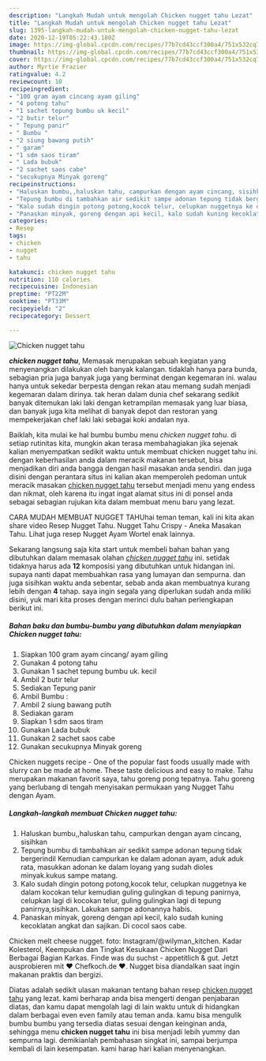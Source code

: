 ```yaml
---
description: "Langkah Mudah untuk mengolah Chicken nugget tahu Lezat"
title: "Langkah Mudah untuk mengolah Chicken nugget tahu Lezat"
slug: 1395-langkah-mudah-untuk-mengolah-chicken-nugget-tahu-lezat
date: 2020-12-19T05:22:43.180Z
image: https://img-global.cpcdn.com/recipes/77b7cd43ccf300a4/751x532cq70/chicken-nugget-tahu-foto-resep-utama.jpg
thumbnail: https://img-global.cpcdn.com/recipes/77b7cd43ccf300a4/751x532cq70/chicken-nugget-tahu-foto-resep-utama.jpg
cover: https://img-global.cpcdn.com/recipes/77b7cd43ccf300a4/751x532cq70/chicken-nugget-tahu-foto-resep-utama.jpg
author: Myrtie Frazier
ratingvalue: 4.2
reviewcount: 10
recipeingredient:
- "100 gram ayam cincang ayam giling"
- "4 potong tahu"
- "1 sachet tepung bumbu uk kecil"
- "2 butir telur"
- " Tepung panir"
- " Bumbu "
- "2 siung bawang putih"
- " garam"
- "1 sdm saos tiram"
- " Lada bubuk"
- "2 sachet saos cabe"
- "secukupnya Minyak goreng"
recipeinstructions:
- "Haluskan bumbu,,haluskan tahu, campurkan dengan ayam cincang, sisihkan"
- "Tepung bumbu di tambahkan air sedikit sampe adonan tepung tidak bergerindil Kemudian campurkan ke dalam adonan ayam, aduk aduk rata, masukkan adonan ke dalam loyang yang sudah dioles minyak.kukus sampe matang."
- "Kalo sudah dingin potong potong,kocok telur, celupkan nuggetnya ke dalam kocokan telur kemudian guling gulingkan di tepung panirnya, celupkan lagi di kocokan telur, guling gulingkan lagi di tepung panirnya,sisihkan. Lakukan sampe adonannya habis."
- "Panaskan minyak, goreng dengan api kecil, kalo sudah kuning kecoklatan angkat dan sajikan. Di cocol saos cabe."
categories:
- Resep
tags:
- chicken
- nugget
- tahu

katakunci: chicken nugget tahu 
nutrition: 110 calories
recipecuisine: Indonesian
preptime: "PT22M"
cooktime: "PT33M"
recipeyield: "2"
recipecategory: Dessert

---
```



![Chicken nugget tahu](https://img-global.cpcdn.com/recipes/77b7cd43ccf300a4/751x532cq70/chicken-nugget-tahu-foto-resep-utama.jpg)

<b><i>chicken nugget tahu</i></b>, Memasak merupakan sebuah kegiatan yang menyenangkan dilakukan oleh banyak kalangan. tidaklah hanya para bunda, sebagian pria juga banyak juga yang berminat dengan kegemaran ini. walau hanya untuk sekedar berpesta dengan rekan atau memang sudah menjadi kegemaran dalam dirinya. tak heran dalam dunia chef sekarang sedikit banyak ditemukan laki laki dengan ketrampilan memasak yang luar biasa, dan banyak juga kita melihat di banyak depot dan restoran yang mempekerjakan chef laki laki sebagai koki andalan nya.

Baiklah, kita mulai ke hal bumbu bumbu menu <i>chicken nugget tahu</i>. di setiap rutinitas kita, mungkin akan terasa membahagiakan jika sejenak kalian menyempatkan sedikit waktu untuk membuat chicken nugget tahu ini. dengan keberhasilan anda dalam meracik makanan tersebut, bisa menjadikan diri anda bangga dengan hasil masakan anda sendiri. dan juga disini dengan perantara situs ini kalian akan memperoleh pedoman untuk meracik masakan <u>chicken nugget tahu</u> tersebut menjadi menu yang endess dan nikmat, oleh karena itu ingat ingat alamat situs ini di ponsel anda sebagai sebagian rujukan kita dalam membuat menu baru yang lezat.

CARA MUDAH MEMBUAT NUGGET TAHUhai teman teman, kali ini kita akan share video Resep Nugget Tahu. Nugget Tahu Crispy - Aneka Masakan Tahu. Lihat juga resep Nugget Ayam Wortel enak lainnya.


Sekarang langsung saja kita start untuk membeli bahan bahan yang dibutuhkan dalam memasak olahan <u><i>chicken nugget tahu</i></u> ini. setidak tidaknya harus ada <b>12</b> komposisi yang dibutuhkan untuk hidangan ini. supaya nanti dapat membuahkan rasa yang lumayan dan sempurna. dan juga sisihkan waktu anda sebentar, sebab anda akan membuatnya kurang lebih dengan <b>4</b> tahap. saya ingin segala yang diperlukan sudah anda miliki disini, yuk mari kita proses dengan merinci dulu bahan perlengkapan berikut ini.

<!--inarticleads1-->

##### Bahan baku dan bumbu-bumbu yang dibutuhkan dalam menyiapkan Chicken nugget tahu:

1. Siapkan 100 gram ayam cincang/ ayam giling
1. Gunakan 4 potong tahu
1. Gunakan 1 sachet tepung bumbu uk. kecil
1. Ambil 2 butir telur
1. Sediakan  Tepung panir
1. Ambil  Bumbu :
1. Ambil 2 siung bawang putih
1. Sediakan  garam
1. Siapkan 1 sdm saos tiram
1. Gunakan  Lada bubuk
1. Gunakan 2 sachet saos cabe
1. Gunakan secukupnya Minyak goreng


Chicken nuggets recipe - One of the popular fast foods usually made with slurry can be made at home. These taste delicious and easy to make. Tahu merupakan makanan favorit saya, tahu goreng pong tepatnya. Tahu goreng yang berlubang di tengah menyisakan permukaan yang Nugget Tahu dengan Ayam. 

<!--inarticleads2-->

##### Langkah-langkah membuat Chicken nugget tahu:

1. Haluskan bumbu,,haluskan tahu, campurkan dengan ayam cincang, sisihkan
1. Tepung bumbu di tambahkan air sedikit sampe adonan tepung tidak bergerindil Kemudian campurkan ke dalam adonan ayam, aduk aduk rata, masukkan adonan ke dalam loyang yang sudah dioles minyak.kukus sampe matang.
1. Kalo sudah dingin potong potong,kocok telur, celupkan nuggetnya ke dalam kocokan telur kemudian guling gulingkan di tepung panirnya, celupkan lagi di kocokan telur, guling gulingkan lagi di tepung panirnya,sisihkan. Lakukan sampe adonannya habis.
1. Panaskan minyak, goreng dengan api kecil, kalo sudah kuning kecoklatan angkat dan sajikan. Di cocol saos cabe.


Chicken melt cheese nugget. foto: Instagram/@wilyman_kitchen. Kadar Kolesterol, Keempukan dan Tingkat Kesukaan Chicken Nugget Dari Berbagai Bagian Karkas. Finde was du suchst - appetitlich &amp; gut. Jetzt ausprobieren mit ♥ Chefkoch.de ♥. Nugget bisa diandalkan saat ingin makanan praktis dan bergizi. 

Diatas adalah sedikit ulasan makanan tentang bahan resep <u>chicken nugget tahu</u> yang lezat. kami berharap anda bisa mengerti dengan penjabaran diatas, dan kamu dapat mengolah lagi di lain waktu untuk di hidangkan dalam berbagai even even family atau teman anda. kamu bisa mengulik bumbu bumbu yang tersedia diatas sesuai dengan keinginan anda, sehingga menu <b>chicken nugget tahu</b> ini bisa menjadi lebih yummy dan sempurna lagi. demikianlah pembahasan singkat ini, sampai berjumpa kembali di lain kesempatan. kami harap hari kalian menyenangkan.
